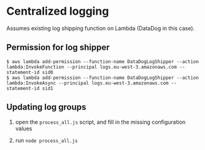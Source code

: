 # Centralized logging

Assumes existing log shipping function on Lambda (DataDog in this case).

## Permission for log shipper

```
$ aws lambda add-permission --function-name DataDogLogShipper --action lambda:InvokeFunction --principal logs.eu-west-3.amazonaws.com --statement-id sid0
$ aws lambda add-permission --function-name DataDogLogShipper --action lambda:InvokeAsync --principal logs.eu-west-3.amazonaws.com --statement-id sid1
```

## Updating log groups

1. open the `process_all.js` script, and fill in the missing configuration values

2. run `node process_all.js`

